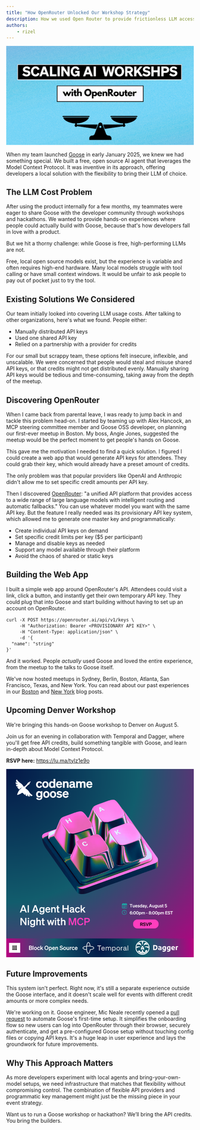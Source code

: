 ```yaml
---
title: "How OpenRouter Unlocked Our Workshop Strategy"
description: How we used Open Router to provide frictionless LLM access for Goose workshops
authors: 
    - rizel
---
```


![Scaling AI Workshops](scaling-ai-workshops-open-router.png)


When my team launched [Goose](/) in early January 2025, we knew we had something special. We built a free, open source AI agent that leverages the Model Context Protocol. It was inventive in its approach, offering developers a local solution with the flexibility to bring their LLM of choice.

## The LLM Cost Problem

After using the product internally for a few months, my teammates were eager to share Goose with the developer community through workshops and hackathons. We wanted to provide hands-on experiences where people could actually build with Goose, because that's how developers fall in love with a product.

But we hit a thorny challenge: while Goose is free, high-performing LLMs are not.

<!--truncate-->

Free, local open source models exist, but the experience is variable and often requires high-end hardware. Many local models struggle with tool calling or have small context windows. It would be unfair to ask people to pay out of pocket just to try the tool.

## Existing Solutions We Considered

Our team initially looked into covering LLM usage costs. After talking to other organizations, here's what we found. People either:

* Manually distributed API keys  
* Used one shared API key  
* Relied on a partnership with a provider for credits

For our small but scrappy team, these options felt insecure, inflexible, and unscalable. We were concerned that people would steal and misuse shared API keys, or that credits might not get distributed evenly. Manually sharing API keys would be tedious and time-consuming, taking away from the depth of the meetup.

## Discovering OpenRouter

When I came back from parental leave, I was ready to jump back in and tackle this problem head-on. I started by teaming up with Alex Hancock, an MCP steering committee member and Goose OSS developer, on planning our first-ever meetup in Boston. My boss, Angie Jones, suggested the meetup would be the perfect moment to get people's hands on Goose.

This gave me the motivation I needed to find a quick solution. I figured I could create a web app that would generate API keys for attendees. They could grab their key, which would already have a preset amount of credits.

The only problem was that popular providers like OpenAI and Anthropic didn't allow me to set specific credit amounts per API key.

Then I discovered [OpenRouter](https://openrouter.ai/): "a unified API platform that provides access to a wide range of large language models with intelligent routing and automatic fallbacks." You can use whatever model you want with the same API key. But the feature I really needed was its provisionary API key system, which allowed me to generate one master key and programmatically:

* Create individual API keys on demand  
* Set specific credit limits per key ($5 per participant)  
* Manage and disable keys as needed  
* Support any model available through their platform  
* Avoid the chaos of shared or static keys

## Building the Web App

I built a simple web app around OpenRouter's API. Attendees could visit a link, click a button, and instantly get their own temporary API key. They could plug that into Goose and start building without having to set up an account on OpenRouter.

```shell
curl -X POST https://openrouter.ai/api/v1/keys \
     -H "Authorization: Bearer <PROVISIONARY API KEY>" \
     -H "Content-Type: application/json" \
     -d '{
  "name": "string"
}'
```

And it worked. People *actually* used Goose and loved the entire experience, from the meetup to the talks to Goose itself.

We've now hosted meetups in Sydney, Berlin, Boston, Atlanta, San Francisco, Texas, and New York. You can read about our past experiences in our [Boston](/blog/2025-03-21-goose-boston-meetup/index.mdx) and [New York](/blog/2025-04-17-goose-goes-to-NY/index.mdx) blog posts.

## Upcoming Denver Workshop

We're bringing this hands-on Goose workshop to Denver on August 5\.

Join us for an evening in collaboration with Temporal and Dagger, where you'll get free API credits, build something tangible with Goose, and learn in-depth about Model Context Protocol.

**RSVP here:** https://lu.ma/tylz1e9o

![denver](denver.png)

## Future Improvements

This system isn't perfect. Right now, it's still a separate experience outside the Goose interface, and it doesn't scale well for events with different credit amounts or more complex needs.

We're working on it. Goose engineer, Mic Neale recently opened a [pull request](https://github.com/block/goose/pull/3507) to automate Goose's first-time setup. It simplifies the onboarding flow so new users can log into OpenRouter through their browser, securely authenticate, and get a pre-configured Goose setup without touching config files or copying API keys. It's a huge leap in user experience and lays the groundwork for future improvements.

## Why This Approach Matters

As more developers experiment with local agents and bring-your-own-model setups, we need infrastructure that matches that flexibility without compromising control. The combination of flexible API providers and programmatic key management might just be the missing piece in your event strategy.

Want us to run a Goose workshop or hackathon? We’ll bring the API credits. You bring the builders. 


<head>
  <meta property="og:title" content="How OpenRouter Unlocked Our Workshop Strategy" />
  <meta property="og:type" content="article" />
  <meta property="og:url" content="https://block.github.io/goose/blog/2025/07/29/openrouter-unlocks-workshops" />
  <meta property="og:description" content="How we used Open Router to provide frictionless LLM access for Goose workshops" />
  <meta property="og:image" content="https://block.github.io/goose/assets/images/ai-to-ai-dc88f565e573f0825a4fde3c522d2b8b.png" />
  <meta name="twitter:card" content="summary_large_image" />
  <meta property="twitter:domain" content="block.github.io/goose" />
  <meta name="twitter:title" content="How OpenRouter Unlocked Our Workshop Strategy" />
  <meta name="twitter:description" content="How we used Open Router to provide frictionless LLM access for Goose workshops" />
  <meta name="twitter:image" content="https://block.github.io/goose/assets/images/ai-to-ai-dc88f565e573f0825a4fde3c522d2b8b.png" />
</head>


